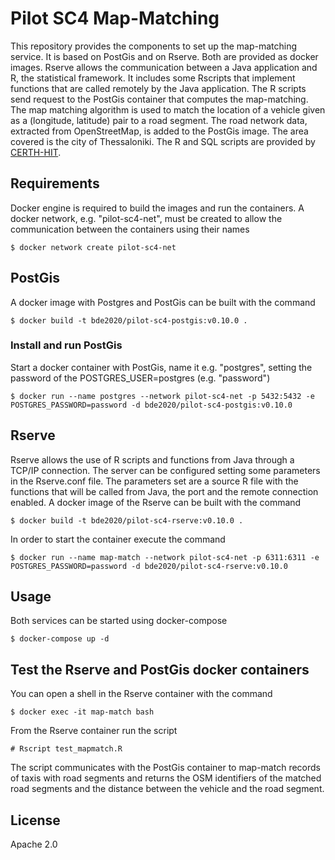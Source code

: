 Pilot SC4 Map-Matching
=====================
This repository provides the components to set up the map-matching service. It is based on PostGis and on Rserve. Both are
provided as docker images. Rserve allows the communication between a Java application and R, the statistical framework. It
includes some Rscripts that implement functions that are called remotely by the Java application. The R scripts send request 
to the PostGis container that computes the map-matching. The map matching algorithm is used to match the location of a vehicle given as a (longitude, latitude) pair
 to a road segment. The road network data, extracted from OpenStreetMap, is added to the PostGis image. The area covered is 
the city of Thessaloniki. The R and SQL scripts are provided by [CERTH-HIT](http://www.imet.gr/).
 

## Requirements
Docker engine is required to build the images and run the containers. A docker network, e.g. "pilot-sc4-net", must be created to allow the 
communication between the containers using their names

    $ docker network create pilot-sc4-net

## PostGis
A docker image with Postgres and PostGis can be built with the command

    $ docker build -t bde2020/pilot-sc4-postgis:v0.10.0 .

### Install and run PostGis
Start a docker container with PostGis, name it e.g. "postgres", setting the password of the POSTGRES_USER=postgres 
(e.g. "password")

    $ docker run --name postgres --network pilot-sc4-net -p 5432:5432 -e POSTGRES_PASSWORD=password -d bde2020/pilot-sc4-postgis:v0.10.0

## Rserve
Rserve allows the use of R scripts and functions from Java through a TCP/IP connection. The server can be configured
setting some parameters in the Rserve.conf file. The parameters set are a source R file with the functions that will be
called from Java, the port and the remote connection enabled. A docker image of the Rserve can be built with the command

    $ docker build -t bde2020/pilot-sc4-rserve:v0.10.0 . 


In order to start the container execute the command

    $ docker run --name map-match --network pilot-sc4-net -p 6311:6311 -e POSTGRES_PASSWORD=password -d bde2020/pilot-sc4-rserve:v0.10.0

## Usage
Both services can be started using docker-compose

    $ docker-compose up -d

## Test the Rserve and PostGis docker containers
You can open a shell in the Rserve container with the command

    $ docker exec -it map-match bash

From the Rserve container run the script

    # Rscript test_mapmatch.R

The script communicates with the PostGis container to map-match records of taxis with road segments and returns the OSM identifiers 
of the matched road segments and the distance between the vehicle and the road segment.


## License
Apache 2.0
